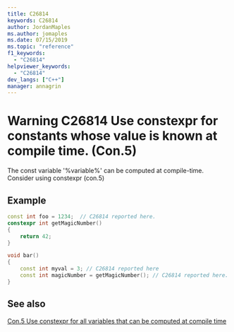 ```yaml
---
title: C26814
keywords: C26814
author: JordanMaples
ms.author: jomaples
ms.date: 07/15/2019
ms.topic: "reference"
f1_keywords:
  - "C26814"
helpviewer_keywords:
  - "C26814"
dev_langs: ["C++"]
manager: annagrin
---
```


# Warning C26814 Use constexpr for constants whose value is known at compile time. (Con.5)
The const variable '%variable%' can be computed at compile-time. Consider using constexpr (con.5)

## Example
```cpp
const int foo = 1234;  // C26814 reported here.
constexpr int getMagicNumber()
{
    return 42;
}

void bar()
{
    const int myval = 3; // C26814 reported here
    const int magicNumber = getMagicNumber(); // C26814 reported here.
}
```

## See also
[Con.5 Use constexpr for all variables that can be computed at compile time](https://github.com/isocpp/CppCoreGuidelines/blob/master/CppCoreGuidelines.md#Rconst-constexpr)
